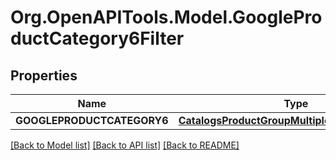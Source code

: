 
# Org.OpenAPITools.Model.GoogleProductCategory6Filter

## Properties

Name | Type | Description | Notes
------------ | ------------- | ------------- | -------------
**GOOGLEPRODUCTCATEGORY6** | [**CatalogsProductGroupMultipleStringListCriteria**](.md) |  | 

[[Back to Model list]](../README.md#documentation-for-models)
[[Back to API list]](../README.md#documentation-for-api-endpoints)
[[Back to README]](../README.md)


